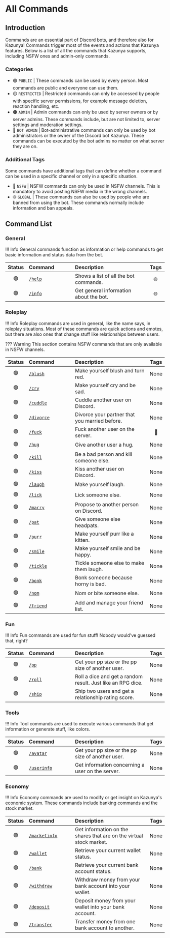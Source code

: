 # All Commands

## **Introduction**

Commands are an essential part of Discord bots, and therefore also for Kazunya! Commands trigger most of the events and actions that Kazunya features. Below is a list of all the commands that Kazunya supports, including NSFW ones and admin-only commands.

### **Categories**

- 🟢 `PUBLIC` | These commands can be used by every person. Most commands are public and everyone can use them.
- 🟡 `RESTRICTED` | Restricted commands can only be accessed by people with specific server permissions, for example message deletion, reaction handling, etc.
- 🟠 `ADMIN` | Admin commands can only be used by server owners or by server admins. These commands include, but are not limited to, server settings and moderation settings.
- 🔴 `BOT ADMIN` | Bot-administrative commands can only be used by bot administrators or the owner of the Discord bot Kazunya. These commands can be executed by the bot admins no matter on what server they are on.

### **Additional Tags**

Some commands have additional tags that can define whether a command can be used in a specific channel or only in a specific situation.

- 🔞 `NSFW` | NSFW commands can only be used in NSFW channels. This is mandatory to avoid posting NSFW media in the wrong channels.
- 🌐 `GLOBAL` | These commands can also be used by people who are banned from using the bot. These commands normally include information and ban appeals.

## **Command List**

### **General**

!!! Info
    General commands function as information or help commands to get basic information and status data from the bot.

| Status | <div style="width:130px">Command</div> | <div style="width: 220px">Description</div> | Tags | Version
|:-:|:-|:-|:-:|:-:
| 🟢 | <a href="/commands/roleplay/help/">`/help`</a> | Shows a list of all the bot commands. | 🌐 | `v1.0.0`
| 🟢 | <a href="/commands/roleplay/info/">`/info`</a> | Get general information about the bot. | 🌐 | `v1.0.0`

### **Roleplay**

!!! Info
    Roleplay commands are used in general, like the name says, in roleplay situations. Most of these commands are quick actions and emotes, but there are also ones that change stuff like relationships between users.

??? Warning
    This section contains NSFW commands that are only available in NSFW channels.

| Status | <div style="width:130px">Command</div> | <div style="width: 220px">Description</div> | Tags | Version
|:-:|:-|:-|:-:|:-:
| 🟢 | <a href="/commands/roleplay/blush/">`/blush`</a> | Make yourself blush and turn red. | None | `v1.0.0`
| 🟢 | <a href="/commands/roleplay/cry/">`/cry`</a> | Make yourself cry and be sad. | None | `v1.0.0`
| 🟢 | <a href="/commands/roleplay/cuddle/">`/cuddle`</a> | Cuddle another user on Discord. | None | `v1.0.0`
| 🟢 | <a href="/commands/roleplay/divorce/">`/divorce`</a> | Divorce your partner that you married before. | None | `v1.0.0`
| 🟢 | <a href="/commands/roleplay/fuck/">`/fuck`</a> | Fuck another user on the server. | 🔞 | `v1.0.0`
| 🟢 | <a href="/commands/roleplay/hug/">`/hug`</a> | Give another user a hug. | None | `v1.0.0`
| 🟢 | <a href="/commands/roleplay/kill/">`/kill`</a> | Be a bad person and kill someone else. | None | `v1.0.0`
| 🟢 | <a href="/commands/roleplay/kiss/">`/kiss`</a> | Kiss another user on Discord. | None | `v1.0.0`
| 🟢 | <a href="/commands/roleplay/laugh/">`/laugh`</a> | Make yourself laugh. | None | `v1.0.0`
| 🟢 | <a href="/commands/roleplay/lick/">`/lick`</a> | Lick someone else. | None | `v1.0.0`
| 🟢 | <a href="/commands/roleplay/marry/">`/marry`</a> | Propose to another person on Discord. | None | `v1.0.0`
| 🟢 | <a href="/commands/roleplay/pat/">`/pat`</a> | Give someone else headpats. | None | `v1.0.0`
| 🟢 | <a href="/commands/roleplay/purr/">`/purr`</a> | Make yourself purr like a kitten. | None | `v1.0.0`
| 🟢 | <a href="/commands/roleplay/smile/">`/smile`</a> | Make yourself smile and be happy. | None | `v1.0.0`
| 🟢 | <a href="/commands/roleplay/tickle/">`/tickle`</a> | Tickle someone else to make them laugh. | None | `v1.0.0`
| 🟢 | <a href="/commands/roleplay/bonk/">`/bonk`</a> | Bonk someone because horny is bad. | None | `v1.1.0`
| 🟢 | <a href="/commands/roleplay/nom/">`/nom`</a> | Nom or bite someone else. | None | `v1.2.0`
| 🟢 | <a href="/commands/roleplay/friend/">`/friend`</a> | Add and manage your friend list. | None | `v1.2.0`

### **Fun**

!!! Info
    Fun commands are used for fun stuff! Nobody would've guessed that, right?

| Status | <div style="width:130px">Command</div> | <div style="width: 220px">Description</div> | Tags | Version
|:-:|:-|:-|:-:|:-:
| 🟢 | <a href="/commands/fun/pp/">`/pp`</a> | Get your pp size or the pp size of another user. | None | `v1.0.0`
| 🟢 | <a href="/commands/fun/roll/">`/roll`</a> | Roll a dice and get a random result. Just like an RPG dice. | None | `v1.0.0`
| 🟢 | <a href="/commands/fun/ship/">`/ship`</a> | Ship two users and get a relationship rating score. | None | `v1.0.0`

### **Tools**

!!! Info
    Tool commands are used to execute various commands that get information or generate stuff, like colors.

| Status | <div style="width:130px">Command</div> | <div style="width: 220px">Description</div> | Tags | Version
|:-:|:-|:-|:-:|:-:
| 🟢 | <a href="/commands/tools/avatar/">`/avatar`</a> | Get your pp size or the pp size of another user. | None | `v1.0.0`
| 🟢 | <a href="/commands/tools/userinfo/">`/userinfo`</a> | Get information concerning a user on the server. | None | `v1.0.0`

### **Economy**

!!! Info
    Economy commands are used to modify or get insight on Kazunya's economic system. These commands include banking commands and the stock market.

| Status | <div style="width:130px">Command</div> | <div style="width: 220px">Description</div> | Tags | Version
|:-:|:-|:-|:-:|:-:
| 🟢 | <a href="/commands/economy/marketinfo/">`/marketinfo`</a> | Get information on the shares that are on the virtual stock market. | None | `v1.0.0`
| 🟢 | <a href="/commands/economy/wallet/">`/wallet`</a> | Retrieve your current wallet status. | None | `v1.1.0`
| 🟢 | <a href="/commands/economy/bank/">`/bank`</a> | Retrieve your current bank account status. | None | `v1.1.0`
| 🟢 | <a href="/commands/economy/withdraw/">`/withdraw`</a> | Withdraw money from your bank account into your wallet. | None | `v1.1.0`
| 🟢 | <a href="/commands/economy/deposit/">`/deposit`</a> | Deposit money from your wallet into your bank account. | None | `v1.1.0`
| 🟢 | <a href="/commands/economy/transfer/">`/transfer`</a> | Transfer money from one bank account to another. | None | `v1.1.0`